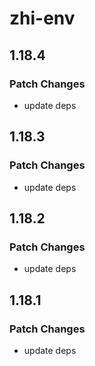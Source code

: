 # zhi-env

## 1.18.4

### Patch Changes

- update deps

## 1.18.3

### Patch Changes

- update deps

## 1.18.2

### Patch Changes

- update deps

## 1.18.1

### Patch Changes

- update deps
